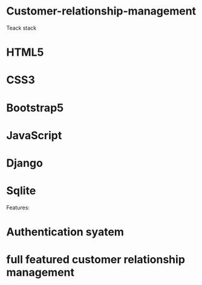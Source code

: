 # Customer-relationship-management

Teack stack 

# HTML5
# CSS3
# Bootstrap5
# JavaScript
# Django
# Sqlite


Features:

# Authentication syatem
# full featured customer relationship management
